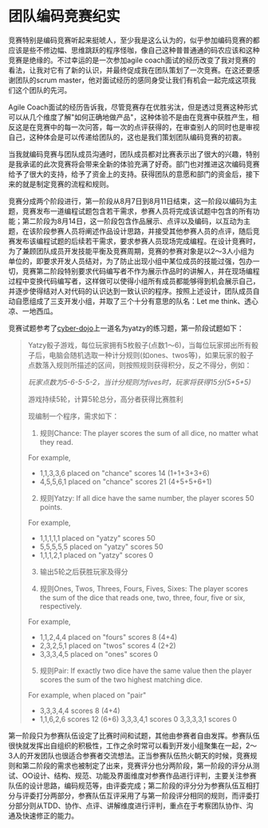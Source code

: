 团队编码竞赛纪实
================

竞赛特别是编码竞赛听起来挺唬人，至少我是这么认为的，似乎参加编码竞赛的都应该是些不修边幅、思维跳跃的程序怪咖，像自己这种普普通通的码农应该和这种竞赛是绝缘的。不过幸运的是一次参加agile coach面试的经历改变了我对竞赛的看法，让我对它有了新的认识，并最终促成我在团队策划了一次竞赛。在这还要感谢团队的scrum master，他对面试经历的感同身受让我们有机会一起完成这项我们这个团队的先河。

Agile Coach面试的经历告诉我，尽管竞赛存在优胜劣汰，但是透过竞赛这种形式可以从几个维度了解"如何正确地做产品"，这种体验不是由在竞赛中获胜产生，相反这是在竞赛中的每一次问答，每一次的点评获得的，在审查别人的同时也是审视自己，这种体会是可以传递给团队的，这也是我们策划团队编码竞赛的初衷。

当我就编码竞赛与团队成员沟通时，团队成员都对比赛表示出了很大的兴趣，特别是我承诺的此次竞赛将会带来全新的体验充满了好奇。部门也对推进这次编码竞赛给予了很大的支持，给予了资金上的支持。获得团队的意愿和部门的资金后，接下来的就是制定竞赛的流程和规则。

竞赛分成两个阶段进行，第一阶段从8月7日到8月11日结束，这一阶段以编码为主题，竞赛发布一道编程试题包含若干需求，参赛人员将完成该试题中包含的所有功能；第二阶段为8月14日，这一阶段包含作品展示、点评以及编码，以互动为主题，在该阶段参赛人员将阐述作品设计思路，并接受其他参赛人员的点评，随后竞赛发布该编程试题的后续若干需求，要求参赛人员现场完成编程。在设计竞赛时，为了兼顾团队成员开发技能平衡及竞赛周期，竞赛的参赛对象是以2～3人小组为单位的，即要求开发人员结对，为了防止出现小组中某位成员的技能过强，包办一切，竞赛第二阶段特别要求代码编写者不作为展示作品时的讲解人，并在现场编程过程中变换代码编写者，这样做可以使得小组所有成员都能够得到机会展示自己，并逐步使得结对人对代码的认识达到一致认识的程序。按照上述设计，团队成员自动自愿组成了三支开发小组，并取了三个十分有意思的队名：Let me think、透心凉、一地西瓜。

竞赛试题参考了[cyber-dojo](cyber-dojo.org)上一道名为yatzy的练习题，第一阶段试题如下：
>Yatzy骰子游戏，每位玩家拥有5枚骰子(点数1～6)，当每位玩家掷出所有骰子后，电脑会随机选取一种计分规则(如ones、twos等)，如果玩家的骰子点数落入规则所描述的区间，则按照规则获得积分，反之不得分，例如：
>
>*玩家点数为5-6-5-5-2，当计分规则为fives时，玩家将获得15分(5+5+5)*
>
>游戏持续5轮，计算5轮总分，高分者获得比赛胜利
>
>现编制一个程序，需求如下：
>
>1. 规则Chance:
>  The player scores the sum of all dice,
  no matter what they read.
>  
>  For example,
>  
>  - 1,1,3,3,6 placed on "chance" scores 14 (1+1+3+3+6)
>  - 4,5,5,6,1 placed on "chance" scores 21 (4+5+5+6+1)
>
>2. 规则Yatzy:
>  If all dice have the same number,
  the player scores 50 points.
>  
>  For example,
>
>  - 1,1,1,1,1 placed on "yatzy" scores 50
>  - 5,5,5,5,5 placed on "yatzy" scores 50
>  - 1,1,1,2,1 placed on "yatzy" scores 0
>
>3. 输出5轮之后获胜玩家及得分
>
>4. 规则Ones, Twos, Threes, Fours, Fives, Sixes:
>  The player scores the sum of the dice that reads one,
  two, three, four, five or six, respectively.
>
>  For example,
>
>  - 1,1,2,4,4 placed on "fours" scores 8 (4+4)
>  - 2,3,2,5,1 placed on "twos" scores 4  (2+2)
>  - 3,3,3,4,5 placed on "ones" scores 0
>
>5. 规则Pair:
>  If exactly two dice have the same value then
  the player scores the sum of the two highest matching dice.
>
>  For example, when placed on "pair"
>
>  - 3,3,3,4,4 scores 8 (4+4)
>  - 1,1,6,2,6 scores 12 (6+6)
>   3,3,3,4,1 scores 0
>   3,3,3,3,1 scores 0

第一阶段只为参赛队伍设定了比赛时间和试题，其他由参赛者自由发挥。参赛队伍很快就发挥出自组织的积极性，工作之余时常可以看到开发小组聚集在一起，2～3人的开发团队也很适合参赛者交流想法。正当参赛队伍热火朝天的时候，竞赛规则和第二阶段的需求也被制定了出来，竞赛评分也分两阶段，第一阶段的评分从测试、OO设计、结构、规范、功能及界面维度对参赛作品进行评判，主要关注参赛队伍的设计思路，编码规范等，由评委完成；第二阶段的评分分为参赛队伍互相打分与评委打分两部分，参赛队伍互评采用了与第一阶段评分相同的规则，而评委打分部分则从TDD、协作、点评、讲解维度进行评判，重点在于考察团队协作、沟通及快速修正的能力。
